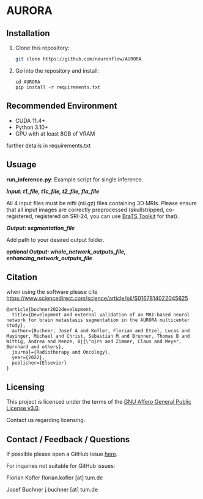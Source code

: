 # AURORA

## Installation

1) Clone this repository:
    ```bash
    git clone https://github.com/neuronflow/AURORA
    ```
2) Go into the repository and install:
    ```
    cd AURORA
    pip install -r requirements.txt 
    ```
    
## Recommended Environment
* CUDA 11.4+
* Python 3.10+
* GPU with at least 8GB of VRAM

further details in requirements.txt

## Usuage

**run_inference.py**: Example script for single inference. 

***Input: t1_file, t1c_file, t2_file, fla_file***

All 4 input files must be nifti (nii.gz) files containing 3D MRIs. Please ensure that all input images are correctly preprocessed (skullstripped, co-registered, registered on SRI-24, you can use [BraTS Toolkit](https://github.com/neuronflow/BraTS-Toolkit) for that).

***Output: segmentation_file***

Add path to your desired output folder.

***optional Output: whole_network_outputs_file, enhancing_network_outputs_file***


## Citation
when using the software please cite https://www.sciencedirect.com/science/article/pii/S0167814022045625

```
@article{buchner2022development,
  title={Development and external validation of an MRI-based neural network for brain metastasis segmentation in the AURORA multicenter study},
  author={Buchner, Josef A and Kofler, Florian and Etzel, Lucas and Mayinger, Michael and Christ, Sebastian M and Brunner, Thomas B and Wittig, Andrea and Menze, Bj{\"o}rn and Zimmer, Claus and Meyer, Bernhard and others},
  journal={Radiotherapy and Oncology},
  year={2022},
  publisher={Elsevier}
}
```

## Licensing

This project is licensed under the terms of the [GNU Affero General Public License v3.0](https://www.gnu.org/licenses/agpl-3.0.de.html).

Contact us regarding licensing.

## Contact / Feedback / Questions
If possible please open a GitHub issue [here](https://github.com/neuronflow/AURORA/issues).

For inquiries not suitable for GitHub issues:

Florian Kofler
florian.kofler [at] tum.de

Josef Buchner
j.buchner [at] tum.de
